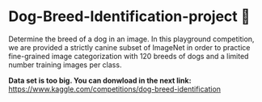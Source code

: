 # Dog-Breed-Identification-project 🐶
Determine the breed of a dog in an image.
In this playground competition, we are provided a strictly canine subset of ImageNet in order to practice fine-grained image categorization with 120 breeds of dogs and a limited number training images per class.

**Data set is too big. You can donwload in the next link:** https://www.kaggle.com/competitions/dog-breed-identification
